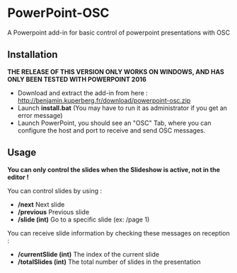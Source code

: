 # PowerPoint-OSC
A Powerpoint add-in for basic control of powerpoint presentations with OSC

## Installation

**THE RELEASE OF THIS VERSION ONLY WORKS ON WINDOWS, AND HAS ONLY BEEN TESTED WITH POWERPOINT 2016**

- Download and extract the add-in from here : http://benjamin.kuperberg.fr/download/powerpoint-osc.zip
- Launch **install.bat** (You may have to run it as administrator if you get an error message)
- Launch PowerPoint, you should see an "OSC" Tab, where you can configure the host and port to receive and send OSC messages.

## Usage
**You can only control the slides when the Slideshow is active, not in the editor !**

You can control slides by using :
- **/next** Next slide
- **/previous** Previous slide
- **/slide (int)** Go to a specific slide (ex: /page 1)
  
  
You can receive slide information by checking these messages on reception :
- **/currentSlide (int)** The index of the current slide
- **/totalSlides  (int)** The total number of slides in the presentation

